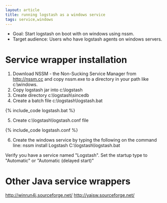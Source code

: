 ```yaml
---
layout: article
title: running logstash as a windows service
tags: service,windows
---
```


* Goal: Start logstash on boot with on windows using nssm.
* Target audience: Users who have logstash agents on windows servers.

# Service wrapper installation

1. Download NSSM - the Non-Sucking Service Manager from http://nssm.cc and copy nssm.exe to a directory in your path like c:\windows.
2. Copy logstash jar into c:\logstash
3. Create directory c:\logstash\sincedb
4. Create a batch file c:\logstash\logstash.bat

{% include_code logstash.bat %}


5. Create c:\logstash\logstash.conf file 

{% include_code logstash.conf %}


6. Create the windows service by typing the following on the command line:  nssm install Logstash C:\logstash\logstash.bat


Verify you have a service named "Logstash". Set the startup type to "Automatic" or "Automatic (delayed start)"

# Other Java service wrappers

http://winrun4j.sourceforge.net/
http://yajsw.sourceforge.net/
